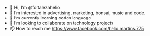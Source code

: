 - 👋 Hi, I’m @fortalezahelio
- 👀 I’m interested in advertising, marketing, bonsai, music and code.
- 🌱 I’m currently learning codes language
- 💞️ I’m looking to collaborate on technology projects 
- 📫 How to reach me 
https://www.facebook.com/helio.martins.775
<!---
fortalezahelio/fortalezahelio is a ✨ special ✨ repository because its `README.md` (this file) appears on your GitHub profile.
You can click the Preview link to take a look at your changes.
--->
